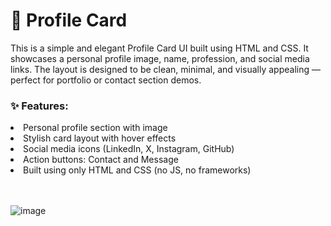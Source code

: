 <h1>👤 Profile Card</h1>
<p>This is a simple and elegant Profile Card UI built using HTML and CSS. It showcases a personal profile image, name, profession, and social media links. The layout is designed to be clean, minimal, and visually appealing — perfect for portfolio or contact section demos.</p>

<h3>✨ Features:</h3>
<li>Personal profile section with image</li>

<li>Stylish card layout with hover effects</li>

<li>Social media icons (LinkedIn, X, Instagram, GitHub)</li>

<li>Action buttons: Contact and Message</li>

<li>Built using only HTML and CSS (no JS, no frameworks)</li>
<br><br>

![image](https://github.com/user-attachments/assets/39c6e152-eacc-41c1-92cb-8ed321875910)
